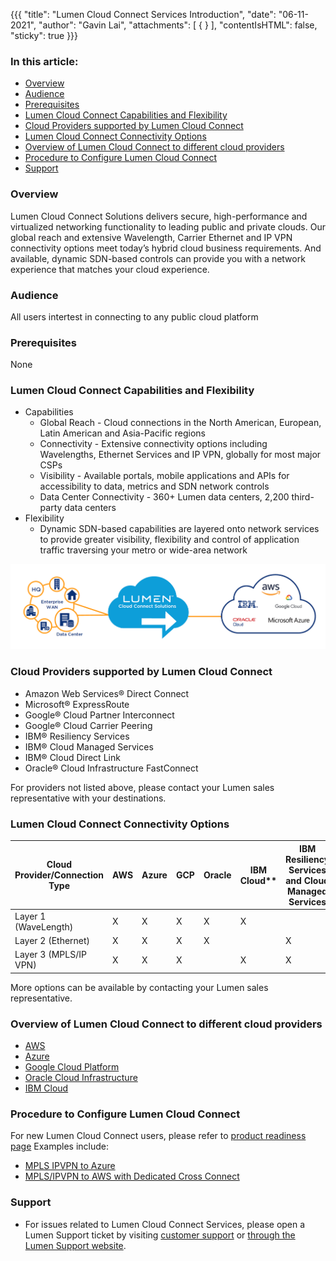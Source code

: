 {{{
  "title": "Lumen Cloud Connect Services Introduction",
  "date": "06-11-2021",
  "author": "Gavin Lai",
  "attachments": [
  {
  }
  ],
  "contentIsHTML": false,
  "sticky": true
}}}

### In this article:

* [Overview](#overview)
* [Audience](#audience)
* [Prerequisites](#prerequisites)
* [Lumen Cloud Connect Capabilities and Flexibility](#lumen-cloudconnect-capabilities-flexibility)
* [Cloud Providers supported by Lumen Cloud Connect](#cloud-providers-supported-by-lumnen-cloud-cloudconnect)
* [Lumen Cloud Connect Connectivity Options](#lumen-cloud-connect-connectivity-options)
* [Overview of Lumen Cloud Connect to different cloud providers](#overview-of-lumen-cloud-connect-to-different-cloud-providers)
* [Procedure to Configure Lumen Cloud Connect](#procedure-to-configure-lumen-cloud-connect)
* [Support](#support)

### Overview
Lumen Cloud Connect Solutions delivers secure, high-performance and virtualized networking functionality to leading public and private clouds. Our global reach and extensive Wavelength, Carrier Ethernet and IP VPN connectivity options meet today’s hybrid cloud business requirements. And available, dynamic SDN-based controls can provide you with a network experience that matches your cloud experience.

### Audience

All users intertest in connecting to any public cloud platform

### Prerequisites

None

### Lumen Cloud Connect Capabilities and Flexibility
* Capabilities
  * Global Reach - Cloud connections in the North American, European, Latin American and Asia-Pacific regions
  * Connectivity - Extensive connectivity options including Wavelengths, Ethernet Services and IP VPN, globally for most major CSPs
  * Visibility - Available portals, mobile applications and APIs for accessibility to data, metrics and SDN network controls
  * Data Center Connectivity - 360+ Lumen data centers, 2,200 third-party data centers
* Flexibility
  * Dynamic SDN-based capabilities are layered onto network services to provide greater visibility, flexibility and control of application traffic traversing your metro or wide-area network

![lumen-cloud-coneect](../../images/network/cloudconnect/cloud-connect.png)

### Cloud Providers supported by Lumen Cloud Connect

* Amazon Web Services® Direct Connect
* Microsoft® ExpressRoute
* Google® Cloud Partner Interconnect
* Google® Cloud Carrier Peering
* IBM® Resiliency Services
* IBM® Cloud Managed Services
* IBM® Cloud Direct Link
* Oracle® Cloud Infrastructure FastConnect

For providers not listed above, please contact your Lumen sales representative with your destinations.

### Lumen Cloud Connect Connectivity Options
**Cloud Provider/Connection Type**|**AWS**|**Azure**|**GCP**|**Oracle**|IBM Cloud**|**IBM Resiliency Services and Cloud Managed Services**
-------------|-------------|-------------|-------------|-------------|-------------|-------------
Layer 1 (WaveLength)|X|X|X|X|X|
Layer 2 (Ethernet)|X|X|X|X| |X
Layer 3 (MPLS/IP VPN)|X|X|X| |X|X

More options can be available by contacting your Lumen sales representative.

### Overview of Lumen Cloud Connect to different cloud providers

* [AWS](lumen-cloud-connect-what-is-directconnect.md)
* [Azure](lumen-cloud-connect-what-is-expressroute.md)
* [Google Cloud Platform](lumen-cloud-connect-what-is-gcp-interconnect.md)
* [Oracle Cloud Infrastructure](lumen-cloud-connect-what-is-oracle-fastconnect.md)
* [IBM Cloud](lumen-cloud-connect-what-is-ibm-cloud.md)

### Procedure to Configure Lumen Cloud Connect

For new Lumen Cloud Connect users, please refer to [product readiness page](//www.lumen.com/help/en-us/readiness/products.html)
Examples include:
* [MPLS IPVPN to Azure](lumen-cloud-connect-mpls-azure-arm.md)
* [MPLS/IPVPN to AWS with Dedicated Cross Connect](lumen-cloud-connect-mpls-aws.md)

### Support

* For issues related to Lumen Cloud Connect Services, please open a Lumen Support ticket by visiting [customer support](//www.lumen.com/en-us/contact-us-support.html) or [through the Lumen Support website](//www.lumen.com/help/en-us/home.html).
